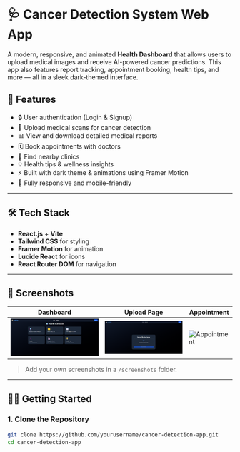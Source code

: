 # 🩺 Cancer Detection System Web App

A modern, responsive, and animated **Health Dashboard** that allows users to upload medical images and receive AI-powered cancer predictions. This app also features report tracking, appointment booking, health tips, and more — all in a sleek dark-themed interface.

## 🚀 Features

- 🔒 User authentication (Login & Signup)
- 🧠 Upload medical scans for cancer detection
- 📊 View and download detailed medical reports
- 🗓️ Book appointments with doctors
- 📍 Find nearby clinics
- 💡 Health tips & wellness insights
- ⚡ Built with dark theme & animations using Framer Motion
- 📱 Fully responsive and mobile-friendly

---

## 🛠️ Tech Stack

- **React.js** + **Vite**
- **Tailwind CSS** for styling
- **Framer Motion** for animation
- **Lucide React** for icons
- **React Router DOM** for navigation

---

## 📸 Screenshots

| Dashboard | Upload Page | Appointment |
|----------|-------------|---------|
| ![Dashboard](https://github.com/Subhrajitsanyal/Cancer-Detection-AI-ML/blob/34fd1ee4f208657f60e7535c948826c870b51262/Screenshot%202025-04-06%20222449.png) | ![Upload](https://github.com/Subhrajitsanyal/Cancer-Detection-AI-ML/blob/4cc4f7c08d8fb5fd20a7ac3d8e9397912f164b2c/Screenshot%202025-04-06%20222515.png) | ![Appointment](./screenshots/reports.png) |

> Add your own screenshots in a `/screenshots` folder.

---

## 🧑‍💻 Getting Started

### 1. Clone the Repository
```bash
git clone https://github.com/yourusername/cancer-detection-app.git
cd cancer-detection-app
